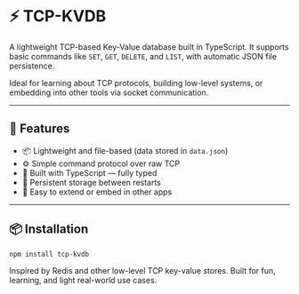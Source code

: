 # ⚡ TCP-KVDB

A lightweight TCP-based Key-Value database built in TypeScript. It supports basic commands like `SET`, `GET`, `DELETE`, and `LIST`, with automatic JSON file persistence.

Ideal for learning about TCP protocols, building low-level systems, or embedding into other tools via socket communication.

---

## 🚀 Features

- 📦 Lightweight and file-based (data stored in `data.json`)
- ⚙️ Simple command protocol over raw TCP
- 🧠 Built with TypeScript — fully typed
- 🔁 Persistent storage between restarts
- 🤝 Easy to extend or embed in other apps

---

## 📦 Installation

```bash
npm install tcp-kvdb
```
Inspired by Redis and other low-level TCP key-value stores. Built for fun, learning, and light real-world use cases.

